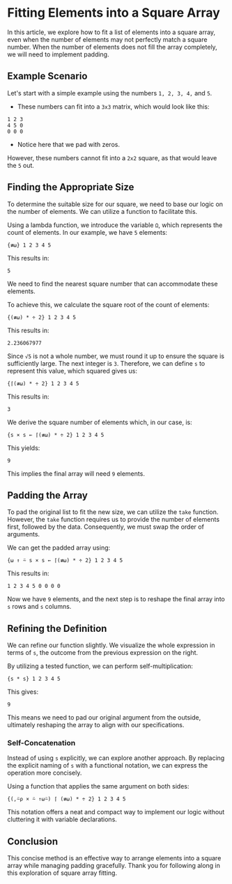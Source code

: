 
# Fitting Elements into a Square Array

In this article, we explore how to fit a list of elements into a square array, even when the number of elements may not perfectly match a square number. When the number of elements does not fill the array completely, we will need to implement padding.

## Example Scenario

Let's start with a simple example using the numbers `1, 2, 3, 4,` and `5`. 

- These numbers can fit into a `3x3` matrix, which would look like this:
```
1 2 3
4 5 0
0 0 0
```
- Notice here that we pad with zeros. 

However, these numbers cannot fit into a `2x2` square, as that would leave the `5` out.

## Finding the Appropriate Size

To determine the suitable size for our square, we need to base our logic on the number of elements. We can utilize a function to facilitate this. 

Using a lambda function, we introduce the variable `Ω`, which represents the count of elements. In our example, we have `5` elements:

```apl
{≢⍵} 1 2 3 4 5
```
This results in:
```
5
```

We need to find the nearest square number that can accommodate these elements. 

To achieve this, we calculate the square root of the count of elements:

```apl
{(≢⍵) * ÷ 2} 1 2 3 4 5
```
This results in:
```
2.236067977
```

Since `√5` is not a whole number, we must round it up to ensure the square is sufficiently large. The next integer is `3`. Therefore, we can define `s` to represent this value, which squared gives us:

```apl
{⌈(≢⍵) * ÷ 2} 1 2 3 4 5
```
This results in:
```
3
```

We derive the square number of elements which, in our case, is:

```apl
{s × s ← ⌈(≢⍵) * ÷ 2} 1 2 3 4 5
```
This yields:
```
9
```

This implies the final array will need `9` elements.

## Padding the Array

To pad the original list to fit the new size, we can utilize the `take` function. However, the `take` function requires us to provide the number of elements first, followed by the data. Consequently, we must swap the order of arguments. 

We can get the padded array using:

```apl
{⍵ ↑ ⍨ s × s ← ⌈(≢⍵) * ÷ 2} 1 2 3 4 5
```
This results in:
```
1 2 3 4 5 0 0 0 0
```

Now we have `9` elements, and the next step is to reshape the final array into `s` rows and `s` columns.

## Refining the Definition

We can refine our function slightly. We visualize the whole expression in terms of `s`, the outcome from the previous expression on the right. 

By utilizing a tested function, we can perform self-multiplication:

```apl
{s * s} 1 2 3 4 5
```
This gives:
```
9
```

This means we need to pad our original argument from the outside, ultimately reshaping the array to align with our specifications.

### Self-Concatenation

Instead of using `s` explicitly, we can explore another approach. By replacing the explicit naming of `s` with a functional notation, we can express the operation more concisely.

Using a function that applies the same argument on both sides:

```apl
{(,⍨⍴ × ⍨ ↑⍵⍨) ⌈ (≢⍵) * ÷ 2} 1 2 3 4 5
```

This notation offers a neat and compact way to implement our logic without cluttering it with variable declarations.

## Conclusion

This concise method is an effective way to arrange elements into a square array while managing padding gracefully. Thank you for following along in this exploration of square array fitting.